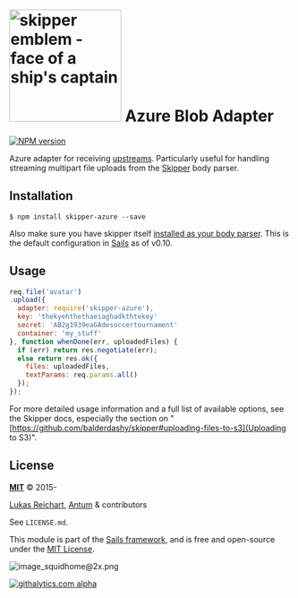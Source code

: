 # [<img title="skipper-azure - Azure Storage adapter for Skipper" src="http://i.imgur.com/P6gptnI.png" width="200px" alt="skipper emblem - face of a ship's captain"/>](https://github.com/lukasreichart/skipper-azure) Azure Blob Adapter

[![NPM version](https://badge.fury.io/js/skipper-azure.png)](http://badge.fury.io/js/skipper-azure) &nbsp; &nbsp;


Azure adapter for receiving [upstreams](https://github.com/balderdashy/skipper#what-are-upstreams). Particularly useful for handling streaming multipart file uploads from the [Skipper](https://github.com/balderdashy/skipper) body parser.

## Installation

```
$ npm install skipper-azure --save
```

Also make sure you have skipper itself [installed as your body parser](http://beta.sailsjs.org/#/documentation/concepts/Middleware?q=adding-or-overriding-http-middleware).  This is the default configuration in [Sails](https://github.com/balderdashy/sails) as of v0.10.


## Usage

```javascript
req.file('avatar')
.upload({
  adapter: require('skipper-azure'),
  key: 'thekyehthethaeiaghadkthtekey'
  secret: 'AB2g1939eaGAdesoccertournament'
  container: 'my_stuff'
}, function whenDone(err, uploadedFiles) {
  if (err) return res.negotiate(err);
  else return res.ok({
    files: uploadedFiles,
    textParams: req.params.all()
  });
});
```

For more detailed usage information and a full list of available options, see the Skipper docs, especially the section on "[https://github.com/balderdashy/skipper#uploading-files-to-s3](Uploading to S3)".


## License

**[MIT](./LICENSE)**
&copy; 2015-

[Lukas Reichart](http://antum.ch), [Antum](http://antum.ch) & contributors

See `LICENSE.md`.

This module is part of the [Sails framework](http://sailsjs.org), and is free and open-source under the [MIT License](http://sails.mit-license.org/).


![image_squidhome@2x.png](http://i.imgur.com/RIvu9.png)


[![githalytics.com alpha](https://cruel-carlota.pagodabox.com/a22d3919de208c90c898986619efaa85 "githalytics.com")](http://githalytics.com/balderdashy/skipper-s3)
